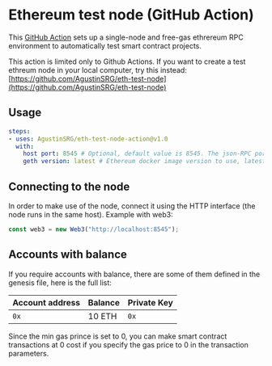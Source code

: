 # Ethereum test node (GitHub Action)

This [GitHub Action](https://github.com/features/actions) sets up a single-node and free-gas ethrereum RPC environment to automatically test smart contract projects.

This action is limited only to Github Actions. If you want to create a test ethreum node in your local computer, try this instead: [https://github.com/AgustinSRG/eth-test-node](https://github.com/AgustinSRG/eth-test-node)

## Usage

```yml
steps:
- uses: AgustinSRG/eth-test-node-action@v1.0
  with:
    host port: 8545 # Optional, default value is 8545. The json-RPC port
    geth version: latest # Ethereum docker image version to use, latest by default
```

## Connecting to the node

In order to make use of the node, connect it using the HTTP interface (the node runs in the same host). Example with web3:

```js
const web3 = new Web3("http://localhost:8545");
```

## Accounts with balance

If you require accounts with balance, there are some of them defined in the genesis file, here is the full list:

| Account address | Balance | Private Key |
| --------------- | ------- | ----------- |
| `0x`            | 10 ETH  | `0x`        |

Since the min gas prince is set to 0, you can make smart contract transactions at 0 cost if you specify the gas price to 0 in the transaction parameters.
